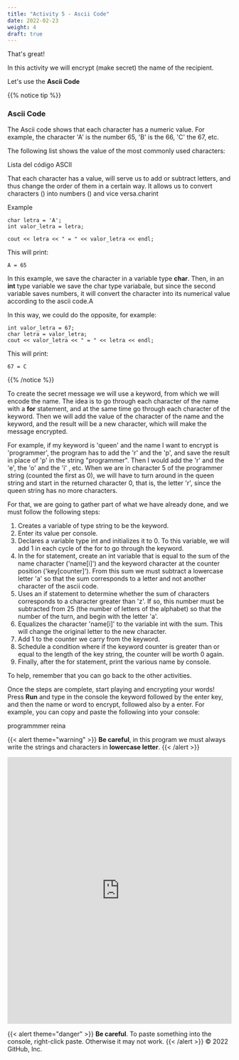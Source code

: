 ```yaml
---
title: "Activity 5 - Ascii Code"
date: 2022-02-23
weight: 4
draft: true
---
```


That's great!

In this activity we will encrypt (make secret) the name of the recipient.

Let's use the **Ascii Code**

{{% notice tip %}}

### Ascii Code

The Ascii code shows that each character has a numeric value. For example, the character 'A' is the number 65, 'B' is the 66, 'C' the 67, etc.

The following list shows the value of the most commonly used characters:

Lista del código ASCII

That each character has a value, will serve us to add or subtract letters, and thus change the order of them in a certain way. It allows us to convert characters () into numbers () and vice versa.charint

Example
```
char letra = 'A';
int valor_letra = letra;

cout << letra << " = " << valor_letra << endl;
```
This will print:
```
A = 65
```

In this example, we save the character in a variable type **char**. Then, in an **int** type variable we save the char type variabale, but since the second variable saves numbers, it will convert the character into its numerical value according to the ascii code.A

In this way, we could do the opposite, for example:
```
int valor_letra = 67;
char letra = valor_letra;
cout << valor_letra << " = " << letra << endl;
```
This will print:
```
67 = C
```
{{% /notice %}}

To create the secret message we will use a keyword, from which we will encode the name. The idea is to go through each character of the name with a **for** statement, and at the same time go through each character of the keyword. Then we will add the value of the character of the name and the keyword, and the result will be a new character, which will make the message encrypted.

For example, if my keyword is 'queen' and the name I want to encrypt is 'programmer', the program has to add the 'r' and the 'p', and save the result in place of 'p' in the string "programmer". Then I would add the  'r' and the 'e', the  'o' and the 'i' , etc. When we are in character 5 of the programmer string (counted the first as 0), we will have to turn around in the queen string and start in the returned character 0, that is, the letter 'r', since the queen string has no more characters.

For that, we are going to gather part of what we have already done, and we must follow the following steps:

1. Creates a variable of type string to be the keyword.
2. Enter its value per console.
3. Declares a variable type int and initializes it to 0. To this variable, we will add 1 in each cycle of the for to go through the keyword.
4. In the for statement, create an int variable that is equal to the sum of the name character ('name[i]') and the keyword character at the counter position ('key[counter]'). From this sum we must subtract a lowercase letter 'a' so that the sum corresponds to a letter and not another character of the ascii code.
5. Uses an if statement to determine whether the sum of characters corresponds to a character greater than 'z'. If so, this number must be subtracted from 25 (the number of letters of the alphabet) so that the number of the turn, and begin with the letter 'a'.
6. Equalizes the character 'name[i]' to the variable int with the sum. This will change the original letter to the new character.
7. Add 1 to the counter we carry from the keyword.
8. Schedule a condition where if the keyword counter is greater than or equal to the length of the key string, the counter will be worth 0 again.
9. Finally, after the for statement, print the various name by console.

To help, remember that you can go back to the other activities.

Once the steps are complete, start playing and encrypting your words! Press **Run** and type in the console the keyword followed by the enter key, and then the name or word to encrypt, followed also by a enter. For example, you can copy and paste the following into your console:

programmmer
reina

{{< alert theme="warning" >}} **Be careful**, in this program we must always write the strings and characters in **lowercase letter**. {{< /alert >}}

<iframe height="600px" width="100%" src="https://replit.com/@nuevofoundation/actividad-5?lite=true#main.cpp" scrolling="no" frameborder="no" allowtransparency="true" allowfullscreen="true" sandbox="allow-forms allow-pointer-lock allow-popups allow-same-origin-scripts allow-modals"></iframe>

{{< alert theme="danger" >}} **Be careful**. To paste something into the console, right-click paste. Otherwise it may not work. {{< /alert >}}
© 2022 GitHub, Inc.
